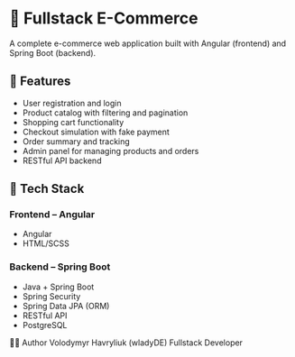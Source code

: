 # 🛒 Fullstack E-Commerce

A complete e-commerce web application built with Angular (frontend) and Spring Boot (backend).

## 🔧 Features

- User registration and login
- Product catalog with filtering and pagination
- Shopping cart functionality
- Checkout simulation with fake payment
- Order summary and tracking
- Admin panel for managing products and orders
- RESTful API backend

## 🧰 Tech Stack

### Frontend – Angular
- Angular
- HTML/SCSS

### Backend – Spring Boot
- Java + Spring Boot
- Spring Security
- Spring Data JPA (ORM)
- RESTful API
- PostgreSQL


👨‍💻 Author
Volodymyr Havryliuk (wladyDE)
Fullstack Developer
